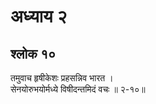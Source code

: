 # अध्याय २

## श्लोक १०

तमुवाच हृषीकेशः प्रहसन्निव भारत ।<br>सेनयोरुभयोर्मध्ये विषीदन्तमिदं वचः ॥ २-१०॥<br><br>

